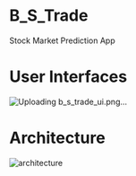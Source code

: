 # B_S_Trade
Stock Market Prediction App
# User Interfaces
![Uploading b_s_trade_ui.png…]()
# Architecture
![architecture](https://github.com/ZeroDay0utplay/B_S_Trade/assets/102672424/bba1eaf6-7289-4d35-b7f1-c59c48a3dee5)
